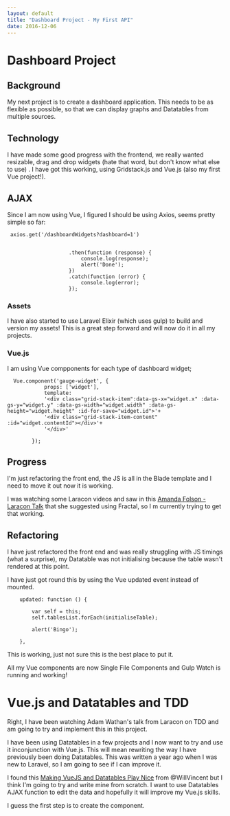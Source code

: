 ```yaml
---
layout: default
title: "Dashboard Project - My First API"
date: 2016-12-06
---
```


# Dashboard Project

## Background

My next project is to create a dashboard application. This needs to be as flexible as possible, so that we can display graphs and Datatables from multiple sources.


## Technology

I have made some good progress with the frontend, we really wanted resizable, drag and drop widgets (hate that word, but don't know what else to use)
. I have got this working, using Gridstack.js and Vue.js (also my first Vue project!).

## AJAX

Since I am now using Vue, I figured I should be using Axios, seems pretty simple so far:
```
 axios.get('/dashboardWidgets?dashboard=1')


                    .then(function (response) {
                        console.log(response);
                        alert('Done');
                    })
                    .catch(function (error) {
                        console.log(error);
                    });
```                   
                    

### Assets
I have also started to use Laravel Elixir (which uses gulp) to build and version my assets! This is a great step forward and will now do it in all my projects. 


### Vue.js

I am using Vue compponents for each type of dashboard widget;
```
  Vue.component('gauge-widget', {
            props: ['widget'],
            template:
            '<div class="grid-stack-item":data-gs-x="widget.x" :data-gs-y="widget.y" :data-gs-width="widget.width" :data-gs-height="widget.height" :id-for-save="widget.id">'+
            '<div class="grid-stack-item-content"  :id="widget.contentId"></div>'+
            '</div>'

        });
```


## Progress

I'm just refactoring the front end, the JS is all in the Blade template and I need to move it out now it is working.

I was watching some Laracon videos and saw in this [Amanda Folson - Laracon Talk](https://streamacon.com/video/laracon-us/amanda-folson-apis-with-lumen) that she suggested using Fractal, so I m currently trying to get that working.

## Refactoring

I have just refactored the front end and was really struggling with JS timings (what a surprise), my Datatable was not initialising because the table wasn't rendered at this point.

I have just got round this by using the Vue updated event instead of mounted.
```
    updated: function () {

        var self = this;
        self.tablesList.forEach(initialiseTable);

        alert('Bingo');

    },
```

This is working, just not sure this is the best place to put it.

All my Vue components are now Single File Components and Gulp Watch is running and working!


# Vue.js and Datatables and TDD

Right, I have been watching Adam Wathan's talk from Laracon on TDD and am going to try and implement this in this project.

I have been using Datatables in a few projects and I now want to try and use it inconjunction with Vue.js. This will mean rewriting the way I have previously been doing Datatables. This was written a year ago when I was new to Laravel, so I am going to see if I can improve it.

I found this [Making VueJS and Datatables Play Nice](http://willvincent.com/blog/making-vuejs-and-datatables-play-nice) from @WillVincent but I think I'm going to try and write mine from scratch. I want to use Datatables AJAX function to edit the data and hopefully it will improve my Vue.js skills.

I guess the first step is to create the component. 




